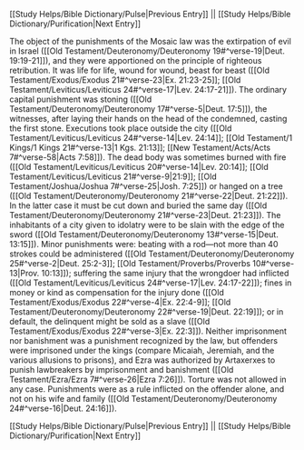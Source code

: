[[Study Helps/Bible Dictionary/Pulse|Previous Entry]]  ||  [[Study Helps/Bible Dictionary/Purification|Next Entry]]

 The object of the punishments of the Mosaic law was the extirpation of evil in Israel ([[Old Testament/Deuteronomy/Deuteronomy 19#^verse-19|Deut. 19:19-21]]), and they were apportioned on the principle of righteous retribution. It was life for life, wound for wound, beast for beast ([[Old Testament/Exodus/Exodus 21#^verse-23|Ex. 21:23-25]]; [[Old Testament/Leviticus/Leviticus 24#^verse-17|Lev. 24:17-21]]). The ordinary capital punishment was stoning ([[Old Testament/Deuteronomy/Deuteronomy 17#^verse-5|Deut. 17:5]]), the witnesses, after laying their hands on the head of the condemned, casting the first stone. Executions took place outside the city ([[Old Testament/Leviticus/Leviticus 24#^verse-14|Lev. 24:14]]; [[Old Testament/1 Kings/1 Kings 21#^verse-13|1 Kgs. 21:13]]; [[New Testament/Acts/Acts 7#^verse-58|Acts 7:58]]). The dead body was sometimes burned with fire ([[Old Testament/Leviticus/Leviticus 20#^verse-14|Lev. 20:14]]; [[Old Testament/Leviticus/Leviticus 21#^verse-9|21:9]]; [[Old Testament/Joshua/Joshua 7#^verse-25|Josh. 7:25]]) or hanged on a tree ([[Old Testament/Deuteronomy/Deuteronomy 21#^verse-22|Deut. 21:22]]). In the latter case it must be cut down and buried the same day ([[Old Testament/Deuteronomy/Deuteronomy 21#^verse-23|Deut. 21:23]]). The inhabitants of a city given to idolatry were to be slain with the edge of the sword ([[Old Testament/Deuteronomy/Deuteronomy 13#^verse-15|Deut. 13:15]]). Minor punishments were: beating with a rod—not more than 40 strokes could be administered ([[Old Testament/Deuteronomy/Deuteronomy 25#^verse-2|Deut. 25:2-3]]; [[Old Testament/Proverbs/Proverbs 10#^verse-13|Prov. 10:13]]); suffering the same injury that the wrongdoer had inflicted ([[Old Testament/Leviticus/Leviticus 24#^verse-17|Lev. 24:17-22]]); fines in money or kind as compensation for the injury done ([[Old Testament/Exodus/Exodus 22#^verse-4|Ex. 22:4-9]]; [[Old Testament/Deuteronomy/Deuteronomy 22#^verse-19|Deut. 22:19]]); or in default, the delinquent might be sold as a slave ([[Old Testament/Exodus/Exodus 22#^verse-3|Ex. 22:3]]). Neither imprisonment nor banishment was a punishment recognized by the law, but offenders were imprisoned under the kings (compare Micaiah, Jeremiah, and the various allusions to prisons), and Ezra was authorized by Artaxerxes to punish lawbreakers by imprisonment and banishment ([[Old Testament/Ezra/Ezra 7#^verse-26|Ezra 7:26]]). Torture was not allowed in any case. Punishments were as a rule inflicted on the offender alone, and not on his wife and family ([[Old Testament/Deuteronomy/Deuteronomy 24#^verse-16|Deut. 24:16]]).

[[Study Helps/Bible Dictionary/Pulse|Previous Entry]]  ||  [[Study Helps/Bible Dictionary/Purification|Next Entry]]